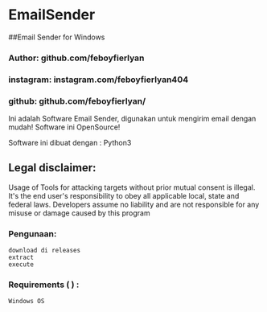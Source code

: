 # EmailSender
##Email Sender for Windows

### Author: github.com/feboyfierlyan
### instagram: instagram.com/feboyfierlyan404
### github: github.com/feboyfierlyan/

Ini adalah Software Email Sender, digunakan untuk mengirim email dengan mudah!
Software ini OpenSource!

Software ini dibuat dengan :
Python3

## Legal disclaimer:
Usage of Tools for attacking targets without prior mutual consent is illegal. It's the end user's responsibility to obey all applicable local, state and federal laws. Developers assume no liability and are not responsible for any misuse or damage caused by this program 


### Pengunaan:
```
download di releases
extract
execute
```

### Requirements ( ) :
```
Windows OS

```
